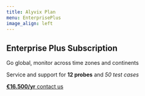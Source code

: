 ```yaml
---
title: Alyvix Plan
menu: EnterprisePlus
image_align: left
---
```


## **Enterprise Plus** Subscription

Go global, monitor across time zones and continents

Service and support for **12 probes** and *50 test cases*

[**€16.500/yr** contact us](..\_subscription_enterprise_plus\contact_us?classes=btn,btn-primary,btn-lg)
